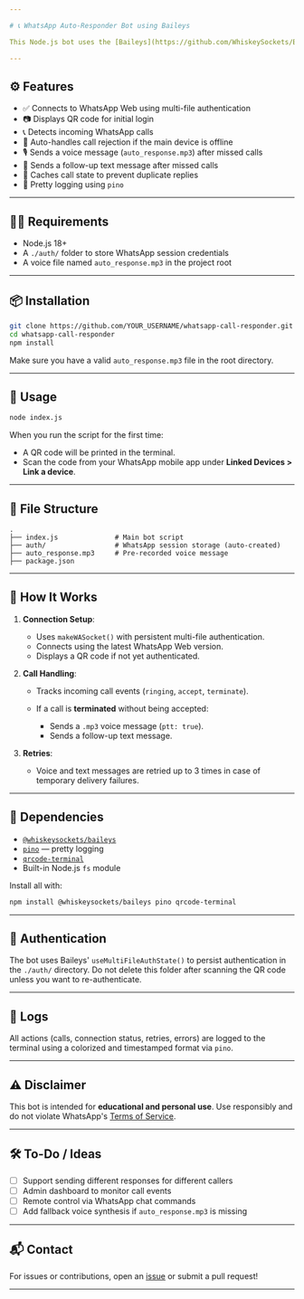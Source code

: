 ```yaml
---

# 📞 WhatsApp Auto-Responder Bot using Baileys

This Node.js bot uses the [Baileys](https://github.com/WhiskeySockets/Baileys) library to connect to WhatsApp Web and handle incoming calls. If a call is not accepted (e.g., because the device is offline), the bot automatically sends a pre-recorded voice message and a follow-up text message.

---
```


## ⚙️ Features

* ✅ Connects to WhatsApp Web using multi-file authentication
* 📷 Displays QR code for initial login
* 📞 Detects incoming WhatsApp calls
* 🛑 Auto-handles call rejection if the main device is offline
* 🎙️ Sends a voice message (`auto_response.mp3`) after missed calls
* 💬 Sends a follow-up text message after missed calls
* 🧠 Caches call state to prevent duplicate replies
* 🧾 Pretty logging using `pino`

---

## 🧑‍💻 Requirements

* Node.js 18+
* A `./auth/` folder to store WhatsApp session credentials
* A voice file named `auto_response.mp3` in the project root

---

## 📦 Installation

```bash
git clone https://github.com/YOUR_USERNAME/whatsapp-call-responder.git
cd whatsapp-call-responder
npm install
```

Make sure you have a valid `auto_response.mp3` file in the root directory.

---

## 🚀 Usage

```bash
node index.js
```

When you run the script for the first time:

* A QR code will be printed in the terminal.
* Scan the code from your WhatsApp mobile app under **Linked Devices > Link a device**.

---

## 📁 File Structure

```
.
├── index.js              # Main bot script
├── auth/                 # WhatsApp session storage (auto-created)
├── auto_response.mp3     # Pre-recorded voice message
├── package.json
```

---

## 🧠 How It Works

1. **Connection Setup**:

   * Uses `makeWASocket()` with persistent multi-file authentication.
   * Connects using the latest WhatsApp Web version.
   * Displays a QR code if not yet authenticated.

2. **Call Handling**:

   * Tracks incoming call events (`ringing`, `accept`, `terminate`).
   * If a call is **terminated** without being accepted:

     * Sends a `.mp3` voice message (`ptt: true`).
     * Sends a follow-up text message.

3. **Retries**:

   * Voice and text messages are retried up to 3 times in case of temporary delivery failures.

---

## 📄 Dependencies

* [`@whiskeysockets/baileys`](https://github.com/WhiskeySockets/Baileys)
* [`pino`](https://github.com/pinojs/pino) — pretty logging
* [`qrcode-terminal`](https://www.npmjs.com/package/qrcode-terminal)
* Built-in Node.js `fs` module

Install all with:

```bash
npm install @whiskeysockets/baileys pino qrcode-terminal
```

---

## 🔐 Authentication

The bot uses Baileys' `useMultiFileAuthState()` to persist authentication in the `./auth/` directory. Do not delete this folder after scanning the QR code unless you want to re-authenticate.

---

## 📢 Logs

All actions (calls, connection status, retries, errors) are logged to the terminal using a colorized and timestamped format via `pino`.

---

## ⚠️ Disclaimer

This bot is intended for **educational and personal use**. Use responsibly and do not violate WhatsApp's [Terms of Service](https://www.whatsapp.com/legal/terms-of-service).

---

## 🛠️ To-Do / Ideas

* [ ] Support sending different responses for different callers
* [ ] Admin dashboard to monitor call events
* [ ] Remote control via WhatsApp chat commands
* [ ] Add fallback voice synthesis if `auto_response.mp3` is missing

---

## 📬 Contact

For issues or contributions, open an [issue](https://github.com/rajacharya987/whatsapp-call-responder/issues) or submit a pull request!

---
